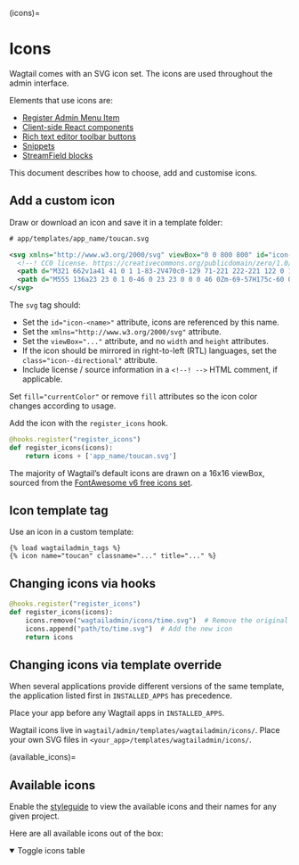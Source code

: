 (icons)=

# Icons

Wagtail comes with an SVG icon set. The icons are used throughout the admin interface.

Elements that use icons are:

-   [Register Admin Menu Item](register_admin_menu_item)
-   [Client-side React components](extending_client_side_react)
-   [Rich text editor toolbar buttons](extending_the_draftail_editor)
-   [Snippets](wagtailsnippets_icon)
-   [StreamField blocks](custom_streamfield_blocks)

This document describes how to choose, add and customise icons.

## Add a custom icon

Draw or download an icon and save it in a template folder:

```xml
# app/templates/app_name/toucan.svg

<svg xmlns="http://www.w3.org/2000/svg" viewBox="0 0 800 800" id="icon-toucan">
  <!--! CC0 license. https://creativecommons.org/publicdomain/zero/1.0/ -->
  <path d="M321 662v1a41 41 0 1 1-83-2V470c0-129 71-221 222-221 122 0 153-42 153-93 0-34-18-60-53-72v-4c147 23 203 146 203 257 0 107-80 247-277 247v79a41 41 0 1 1-82-1v46a41 41 0 0 1-83 0v-46Z"/>
  <path d="M555 136a23 23 0 1 0-46 0 23 23 0 0 0 46 0Zm-69-57H175c-60 0-137 36-137 145l9-8 367 6 72 18V79Z"/>
</svg>
```

The `svg` tag should:

-   Set the `id="icon-<name>"` attribute, icons are referenced by this name.
-   Set the `xmlns="http://www.w3.org/2000/svg"` attribute.
-   Set the `viewBox="..."` attribute, and no `width` and `height` attributes.
-   If the icon should be mirrored in right-to-left (RTL) languages, set the `class="icon--directional"` attribute.
-   Include license / source information in a `<!--! -->` HTML comment, if applicable.

Set `fill="currentColor"` or remove `fill` attributes so the icon color changes according to usage.

Add the icon with the `register_icons` hook.

```python
@hooks.register("register_icons")
def register_icons(icons):
    return icons + ['app_name/toucan.svg']
```

The majority of Wagtail’s default icons are drawn on a 16x16 viewBox, sourced from the [FontAwesome v6 free icons set](https://fontawesome.com/v6/search?m=free).

## Icon template tag

Use an icon in a custom template:

```html+django
{% load wagtailadmin_tags %}
{% icon name="toucan" classname="..." title="..." %}
```

## Changing icons via hooks

```python
@hooks.register("register_icons")
def register_icons(icons):
    icons.remove("wagtailadmin/icons/time.svg")  # Remove the original icon
    icons.append("path/to/time.svg")  # Add the new icon
    return icons
```

## Changing icons via template override

When several applications provide different versions of the same template, the application listed first in `INSTALLED_APPS` has precedence.

Place your app before any Wagtail apps in `INSTALLED_APPS`.

Wagtail icons live in `wagtail/admin/templates/wagtailadmin/icons/`.
Place your own SVG files in `<your_app>/templates/wagtailadmin/icons/`.

(available_icons)=

## Available icons

Enable the [styleguide](styleguide) to view the available icons and their names for any given project.

Here are all available icons out of the box:

<details open>

<summary>Toggle icons table</summary>

```{include} ../_static/wagtail_icons_table.txt

```

</details>
